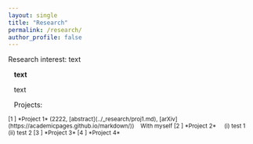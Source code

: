 ```yaml
---
layout: single
title: "Research"
permalink: /research/
author_profile: false
---
```



Research interest: text

&nbsp;&nbsp; **text**

&nbsp;&nbsp; text

&nbsp;&nbsp; Projects:

<small>
[1 ] *Project 1* (2222, [abstract](../_research/proj1.md), [arXiv](https://academicpages.github.io/markdown/))  
&nbsp;&nbsp; With myself  
[2 ] *Project 2*  
&nbsp;&nbsp;&nbsp; (i) test 1  
&nbsp;&nbsp;&nbsp; (ii) test 2  
[3 ] *Project 3*  
[4 ] *Project 4*  
</small>

